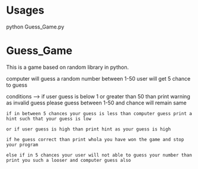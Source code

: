 # Usages
python Guess_Game.py

# Guess_Game
This is a game based on random library in python.

computer will guess a random number between 1-50
user will get 5 chance to guess

conditions --> 
    if user guess is below 1 or greater than 50 than print warning 
    as invalid guess please guess between 1-50 and chance will remain same 

    if in between 5 chances your guess is less than computer guess print a hint such that your guess is low

    or if user guess is high than print hint as your guess is high

    if he guess correct than print whola you have won the game and stop your program 

    else if in 5 chances your user will not able to guess your number than print you such a looser and computer guess also 
